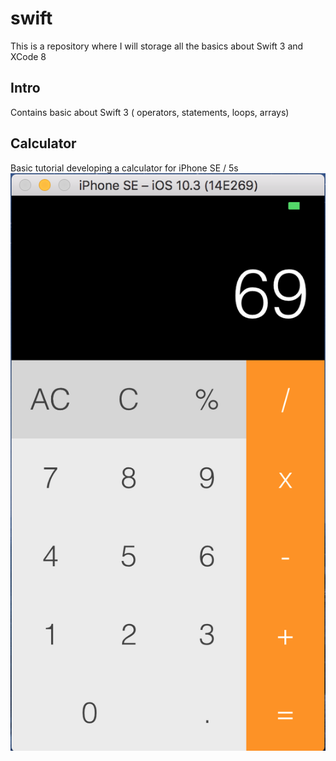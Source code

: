 # swift
This is a repository where I will storage all the basics about Swift 3 and XCode 8

## Intro
Contains basic about Swift 3 ( operators, statements, loops, arrays)
## Calculator
Basic tutorial developing a calculator for iPhone SE / 5s
![Calculator](img/calculator.png)
